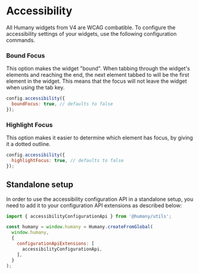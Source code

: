 # Accessibility
All Humany widgets from V4 are WCAG combatible. To configure the accessibility settings of your widgets, use the following configuration commands.

### Bound Focus
This option makes the widget "bound". When tabbing through the widget's elements and reaching the end, the next element tabbed to will be the first element in the widget.
This means that the focus will not leave the widget when using the tab key.

```javascript
config.accessibility({
  boundFocus: true, // defaults to false
});
```

### Highlight Focus
This option makes it easier to determine which element has focus, by giving it a dotted outline.

```javascript
config.accessibility({
  highlightFocus: true, // defaults to false
});
```

## Standalone setup
In order to use the accessibility configuration API in a standalone setup, you need to add it to your configuration API extensions as described below:

```javascript
import { accessibilityConfigurationApi } from '@humany/utils';

const humany = window.humany = Humany.createFromGlobal(
  window.humany, 
  { 
    configurationApiExtensions: [
      accessibilityConfigurationApi,
    ],
  }
);
```
